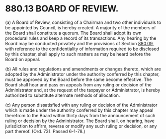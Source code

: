 880.13 BOARD OF REVIEW.
=======================

​(a) A Board of Review, consisting of a Chairman and two other
individuals to be appointed by Council, is hereby created. A majority of
the members of the Board shall constitute a quorum. The Board shall
adopt its own procedural rules and keep a record of its transactions.
Any hearing by the Board may be conducted privately and the provisions
of Section [880.09](3fc695ce.html), with reference to the
confidentiality of information required to be disclosed by this chapter,
shall apply to such matters as may be heard before the Board on appeal.

​(b) All rules and regulations and amendments or changes thereto, which
are adopted by the Administrator under the authority conferred by this
chapter, must be approved by the Board before the same become effective.
The Board shall hear and pass on appeals from any ruling or decision of
the Administrator and, at the request of the taxpayer or Administrator,
is hereby authorized to substitute alternate methods of allocation.

​(c) Any person dissatisfied with any ruling or decision of the
Administrator which is made under the authority conferred by this
chapter may appeal therefrom to the Board within thirty days from the
announcement of such ruling or decision by the Administrator. The Board
shall, on hearing, have jurisdiction to affirm, reverse or modify any
such ruling or decision, or any part thereof. (Ord. 731. Passed 6-1-78.)
